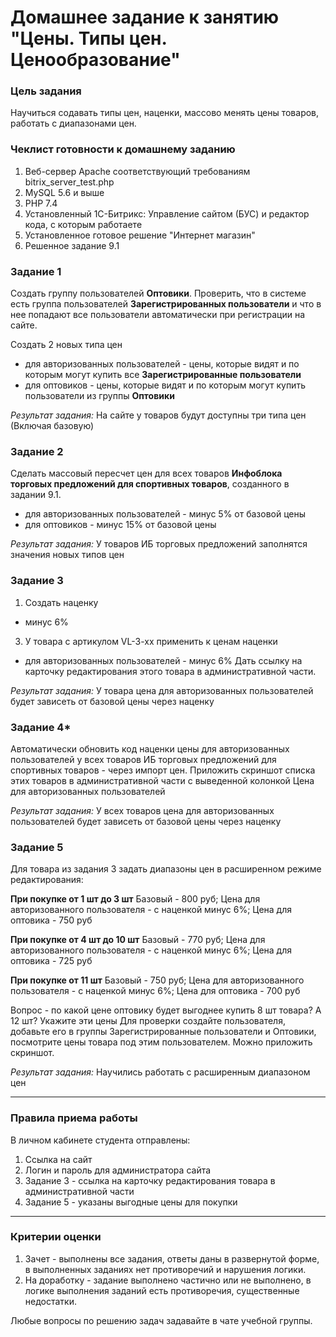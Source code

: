 # Домашнее задание к занятию "Цены. Типы цен. Ценообразование"

### Цель задания

Научиться содавать типы цен, наценки, массово менять цены товаров, работать с диапазонами цен.

### Чеклист готовности к домашнему заданию

1. Веб-сервер Apache соответствующий требованиям bitrix_server_test.php
2. MySQL 5.6 и выше
3. PHP 7.4
4. Установленный 1С-Битрикс: Управление сайтом (БУС) и редактор кода, с которым работаете
5. Установленное готовое решение "Интернет магазин"
6. Решенное задание 9.1

### Задание 1
Создать группу пользователей **Оптовики**. Проверить, что в системе есть группа пользователей **Зарегистрированных пользователи** и что в нее попадают все пользователи автоматически при регистрации на сайте.

Создать 2 новых типа цен
- для авторизованных пользователей - цены, которые видят и по которым могут купить все **Зарегистрированные пользователи**
- для оптовиков - цены, которые видят и по которым могут купить пользователи из группы **Оптовики**

*Результат задания:* 
На сайте у товаров будут доступны три типа цен (Включая базовую)

### Задание 2
Сделать массовый пересчет цен для всех товаров **Инфоблока торговых предложений для спортивных товаров**, созданного в задании 9.1.
- для авторизованных пользователей - минус 5% от базовой цены
- для оптовиков - минус 15% от базовой цены

*Результат задания:* 
У товаров ИБ торговых предложений заполнятся значения новых типов цен

### Задание 3
1. Создать наценку 
- минус 6%
3. У товара с артикулом VL-3-xx применить к ценам наценки
- для авторизованных пользователей - минус 6%
Дать ссылку на карточку редактирования этого товара в административной части.

*Результат задания:* 
У товара цена для авторизованных пользователей будет зависеть от базовой цены через наценку

### Задание 4*
Автоматически обновить код наценки цены для авторизованных пользователей у всех товаров ИБ торговых предложений для спортивных товаров - через импорт цен.
Приложить скриншот списка этих товаров в административной части с выведенной колонкой Цена для авторизованных пользователей

*Результат задания:* 
У всех товаров цена для авторизованных пользователей будет зависеть от базовой цены через наценку

### Задание 5
Для товара из задания 3 задать диапазоны цен в расширенном режиме редактирования:

**При покупке от 1 шт до 3 шт**
Базовый - 800 руб;
Цена для авторизованного пользователя - с наценкой минус 6%;
Цена для оптовика - 750 руб

**При покупке от 4 шт до 10 шт**
Базовый - 770 руб;
Цена для авторизованного пользователя - с наценкой минус 6%;
Цена для оптовика - 725 руб

**При покупке от 11 шт** 
Базовый - 750 руб;
Цена для авторизованного пользователя - с наценкой минус 6%;
Цена для оптовика - 700 руб
 
Вопрос - по какой цене оптовику будет выгоднее купить 8 шт товара? А 12 шт?
Укажите эти цены
Для проверки создайте пользователя, добавьте его в группы Зарегистрированные пользователи и Оптовики, посмотрите цены товара под этим пользователем. Можно приложить скриншот. 

*Результат задания:* 
Научились работать с расширенным диапазоном цен

------

### Правила приема работы

В личном кабинете студента отправлены:
1.  Ссылка на сайт
2.  Логин и пароль для администратора сайта
3.  Задание 3 - ссылка на карточку редактирования товара в административной части
4.  Задание 5 - указаны выгодные цены для покупки

------

### Критерии оценки

1. Зачет - выполнены все задания, ответы даны в развернутой форме, в выполненных заданиях нет противоречий и нарушения логики. 
2. На доработку - задание выполнено частично или не выполнено, в логике выполнения заданий есть противоречия, существенные недостатки.

Любые вопросы по решению задач задавайте в чате учебной группы.


